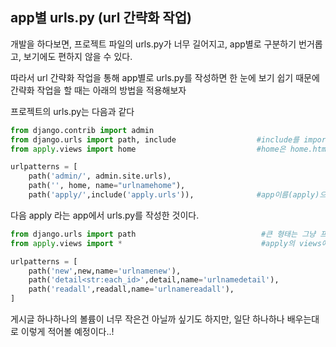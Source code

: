 ## app별 urls.py (url 간략화 작업)

개발을 하다보면, 프로젝트 파일의 urls.py가 너무 길어지고, app별로 구분하기 번거롭고, 보기에도 편하지 않을 수 있다. 

따라서 url 간략화 작업을 통해 app별로 urls.py를 작성하면 한 눈에 보기 쉽기 때문에 간략화 작업을 할 때는 아래의 방법을 적용해보자



프로젝트의 urls.py는 다음과 같다 

```python
from django.contrib import admin
from django.urls import path, include                  #include를 import해줘야 한다. 
from apply.views import home                           #home은 home.html과 home함수를 작성할 때 import한 것이다.

urlpatterns = [
    path('admin/', admin.site.urls),
    path('', home, name="urlnamehome"),
    path('apply/',include('apply.urls')),              #app이름(apply)으로 url주소를 적고, include를 적어준다.
```



다음 apply 라는 app에서 urls.py를 작성한 것이다. 

```python
from django.urls import path                            #큰 형태는 그냥 프로젝트urls.py에서 복붙한다.  
from apply.views import *                               #apply의 views에서 모든 함수(*)를 import해준다.

urlpatterns = [
    path('new',new,name='urlnamenew'),                              
    path('detail<str:each_id>',detail,name='urlnamedetail'),
    path('readall',readall,name='urlnamereadall'),
]   
```



게시글 하나하나의 볼륨이 너무 작은건 아닐까 싶기도 하지만, 일단 하나하나 배우는대로 이렇게 적어볼 예정이다..!